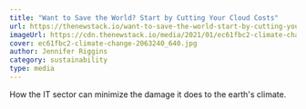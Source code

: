 ```yaml
---
title: "Want to Save the World? Start by Cutting Your Cloud Costs"
url: https://thenewstack.io/want-to-save-the-world-start-by-cutting-your-cloud-costs/
imageUrl: https://cdn.thenewstack.io/media/2021/01/ec61fbc2-climate-change-2063240_640.jpg
cover: ec61fbc2-climate-change-2063240_640.jpg
author: Jennifer Riggins
category: sustainability
type: media
---
```


How the IT sector can minimize the damage it does to the earth's climate.
